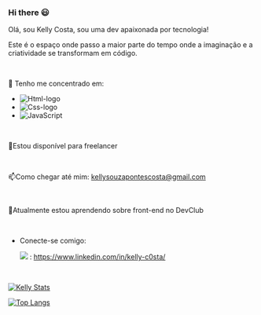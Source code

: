 ### Hi there 😃

Olá, sou Kelly Costa, sou uma dev apaixonada por tecnologia!

Este é o espaço onde passo a maior parte do tempo onde a imaginação e a criatividade se transformam em código.

<br>

📌 Tenho me concentrado em: 
- <img src="https://img.shields.io/badge/HTML5-E34F26?style=for-the-badge&logo=html5&logoColor=white" alt="Html-logo"/>
- <img src="https://img.shields.io/badge/CSS3-1572B6?style=for-the-badge&logo=css3&logoColor=white" alt="Css-logo"/>
- <img src="https://img.shields.io/badge/JavaScript-F7DF1E?style=for-the-badge&logo=javascript&logoColor=black" alt="JavaScript"/>

<br>

🤝Estou disponível para freelancer

<br>

📫Como chegar até mim: kellysouzapontescosta@gmail.com 

<br>

🌱Atualmente estou aprendendo sobre front-end no DevClub

<br> 

- Conecte-se comigo:

  <img src="https://img.shields.io/badge/LinkedIn-0077B5?style=for-the-badge&logo=linkedin&logoColor=white"> : https://www.linkedin.com/in/kelly-c0sta/
  
  <br>
  
[![Kelly Stats](https://github-readme-stats.vercel.app/api?username=Kelly-costa)](https://github.com/anuraghazra/github-readme-stats)

[![Top Langs](https://github-readme-stats.vercel.app/api/top-langs/?username=Kelly-costa)](https://github.com/anuraghazra/github-readme-stats)
